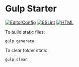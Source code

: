 # Gulp Starter

[![EditorConfig](https://github.com/nunjuck/gulp-starter/workflows/EditorConfig/badge.svg)](https://github.com/nunjuck/gulp-starter/actions?query=workflow%3AEditorConfig)
[![ESLint](https://github.com/nunjuck/gulp-starter/workflows/ESLint/badge.svg)](https://github.com/nunjuck/gulp-starter/actions?query=workflow%3AESLint)
[![HTML](https://github.com/nunjuck/gulp-starter/workflows/HTML/badge.svg)](https://github.com/nunjuck/gulp-starter/actions?query=workflow%3AHTML)

To build static files:

    gulp generate

To clear folder static:

    gulp clean
